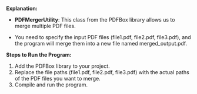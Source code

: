 **Explanation:**

* **PDFMergerUtility**: This class from the PDFBox library allows us to merge multiple PDF files.

* You need to specify the input PDF files (file1.pdf, file2.pdf, file3.pdf), and the program will merge them into a new file named merged_output.pdf.

**Steps to Run the Program:**
1. Add the PDFBox library to your project.
2. Replace the file paths (file1.pdf, file2.pdf, file3.pdf) with the actual paths of the PDF files you want to merge.
3. Compile and run the program.